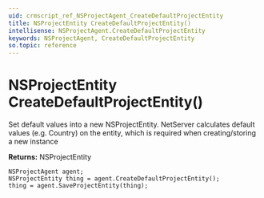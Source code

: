 ```yaml
---
uid: crmscript_ref_NSProjectAgent_CreateDefaultProjectEntity
title: NSProjectEntity CreateDefaultProjectEntity()
intellisense: NSProjectAgent.CreateDefaultProjectEntity
keywords: NSProjectAgent, CreateDefaultProjectEntity
so.topic: reference
---
```


# NSProjectEntity CreateDefaultProjectEntity()

Set default values into a new NSProjectEntity.
NetServer calculates default values (e.g. Country) on the entity, which is required when creating/storing a new instance

**Returns:** NSProjectEntity

```crmscript
NSProjectAgent agent;
NSProjectEntity thing = agent.CreateDefaultProjectEntity();
thing = agent.SaveProjectEntity(thing);
```

